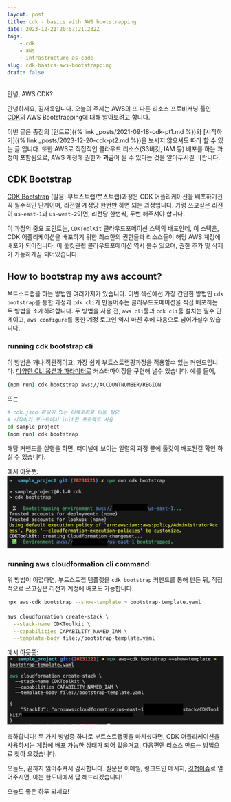 ```yaml
---
layout: post
title: cdk - basics with AWS bootstrapping
date: 2023-12-21T20:57:21.232Z
tags:
    - cdk
    - aws
    - infrastructure-as-code
slug: cdk-basics-aws-bootstrapping
draft: false
---
```


안녕, AWS CDK?

안녕하세요, 김재욱입니다. 오늘의 주제는 AWS의 또 다른 리소스 프로비저닝 툴인 [CDK](https://docs.aws.amazon.com/cdk/latest/guide/home.html)의 AWS Bootstrapping에 대해 알아보려고 합니다.

이번 글은 종전의 [인트로]({% link _posts/2021-09-18-cdk-pt1.md %})와 [시작하기]({% link _posts/2023-12-20-cdk-pt2.md %})을 보시지 않으셔도 따라 할 수 있는 글 입니다. 또한 AWS로 직접적인 클라우드 리소스(S3버킷, IAM 등) 배포를 하는 과정이 포함됨으로, AWS 계정에 권한과 **과금**이 될 수 있다는 것을 알아두시길 바랍니다. 

## CDK Bootstrap
[CDK Bootstrap](https://docs.aws.amazon.com/cdk/v2/guide/bootstrapping.html) (발음: 부트스트랩/붓스트랩)과정은 CDK 어플리케이션을 배포하기전 꼭 필수적인 단계이며, 리전별 계정당 한번만 하면 되는 과정입니다. 가령 쓰고싶은 리전이 `us-east-1`과 `us-west-2`이면, 리전당 한번씩, 두번 해주셔야 합니다. 

이 과정의 중요 포인트는, `CDKToolKit` 클라우드포메이션 스택의 배포인데, 이 스택은, CDK 어플리케이션을 배포하기 위한 최소한의 권한들과 리소스들이 해당 AWS 계정에 배포가 되어집니다. 이 툴킷관련 클라우드포메이션 역시 볼수 있으며, 권한 추가 및 삭제가 가능하게끔 되어있습니다. 

## How to bootstrap my aws account? 
부트스트랩을 하는 방법엔 여러가지가 있습니다. 이번 섹션에선 가장 간단한 방법인 `cdk bootstrap`를 통한 과정과  `cdk cli`가 만들어주는 클라우드포메이션을 직접 배포하는 두 방법을 소개하려합니다. 두 방법을 사용 전, `aws cli`툴과 `cdk cli`툴 설치는 필수 단계이고, `aws configure`를 통한 계정 로그인 역시 마친 후에 다음으로 넘어가실수 있습니다.  

### running cdk bootstrap cli
이 방법은 꽤나 직관적이고, 가장 쉽게 부트스트랩핑과정을 적용할수 있는 커맨드입니다. [다양한 CLI 옵션과 파라미터로](https://docs.aws.amazon.com/cdk/v2/guide/bootstrapping.html#bootstrapping-customizing) 커스터마이징을 구현해 낼수 있습니다. 예를 들어, 
```bash
(npm run) cdk bootstrap aws://ACCOUNTNUMBER/REGION 
```  
또는
```bash
# cdk.json 파일이 있는 디렉토리로 이동 필요
# 시작하기 포스트에서 init한 프로젝트 사용
cd sample_project 
(npm run) cdk bootstrap
```
해당 커맨드를 실행을 하면, 터미널에 보이는 일렬의 과정 끝에 툴킷이 배포된걸 확인 하실 수 있습니다. 

예시 아웃풋: 
![cli deployment](../images/2023-12-21-cdk-pt3/bootstrap.png)

### running aws cloudformation cli command
위 방법이 어렵다면, 부트스트랩 템플랫을  `cdk bootstrap` 커맨드를 통해 만든 뒤, 직접적으로 쓰고싶은 리전과 계정에 배포도 가능합니다. 

```bash
npx aws-cdk bootstrap --show-template > bootstrap-template.yaml 

aws cloudformation create-stack \
  --stack-name CDKToolkit \
  --capabilities CAPABILITY_NAMED_IAM \
  --template-body file://bootstrap-template.yaml
```

예시 아웃풋: 
![template deployment](../images/2023-12-21-cdk-pt3/showtemplate.png)

축하합니다! 두 가지 방법중 하나로 부트스트랩핑을 마치셨다면, CDK 어플리케이션을 사용하시는 계정에 배포 가능한 상태가 되어 있을거고, 다음편엔 리소스 만드는 방법으로 찾아 오겠습니다.

오늘도, 끝까지 읽어주셔서 감사합니다. 질문은 이메일, 링크드인 메시지, [깃헙이슈](https://github.com/iamjaekim/iamjaekim.github.io/issues)로 열어주시면, 아는 한도내에서 답 해드리겠습니다!

오늘도 좋은 하루 되세요!
